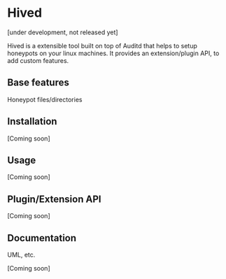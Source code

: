 # Hived

[under development, not released yet]

Hived is a extensible tool built on top of Auditd that helps to setup honeypots on your linux machines.
It provides an extension/plugin API, to add custom features.

## Base features
Honeypot files/directories

## Installation
[Coming soon]

## Usage
[Coming soon]

## Plugin/Extension API
[Coming soon]

## Documentation
UML, etc.

[Coming soon]